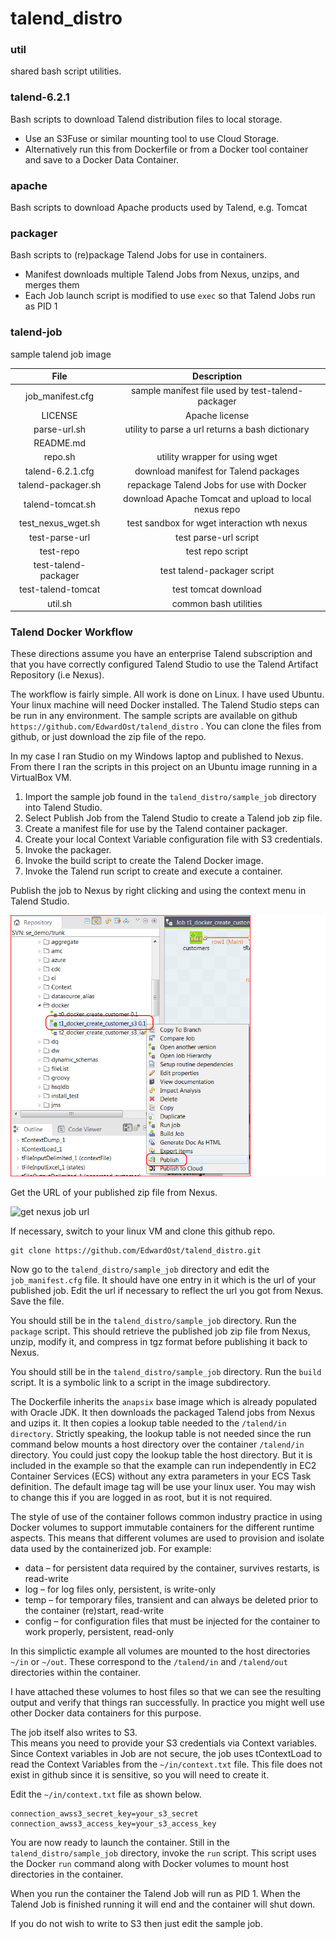 # talend_distro

### util

shared bash script utilities.

### talend-6.2.1

Bash scripts to download Talend distribution files to local storage.

* Use an S3Fuse or similar mounting tool to use Cloud Storage.
* Alternatively run this from Dockerfile or from a Docker tool container and save to a Docker Data Container.

### apache

Bash scripts to download Apache products used by Talend, e.g. Tomcat

### packager

Bash scripts to (re)package Talend Jobs for use in containers.

* Manifest downloads multiple Talend Jobs from Nexus, unzips, and merges them
* Each Job launch script is modified to use `exec` so that Talend Jobs run as PID 1

### talend-job

sample talend job image


| File                    |  Description                                               |
:------------------------:|:----------------------------------------------------------:|
| job_manifest.cfg        | sample manifest file used by test-talend-packager          |
| LICENSE                 | Apache license                                             |
| parse-url.sh            | utility to parse a url returns a bash dictionary           |
| README.md               |                                                            |
| repo.sh                 | utility wrapper for using wget                             |
| talend-6.2.1.cfg        | download manifest for Talend packages                      |
| talend-packager.sh      | repackage Talend Jobs for use with Docker                  |
| talend-tomcat.sh        | download Apache Tomcat and upload to local nexus repo      |
| test_nexus_wget.sh      | test sandbox for wget interaction wth nexus                |
| test-parse-url          | test parse-url script                                      |
| test-repo               | test repo script                                           |
| test-talend-packager    | test talend-packager script                                |
| test-talend-tomcat      | test tomcat download                                       |
| util.sh                 | common bash utilities                                      |

### Talend Docker Workflow

These directions assume you have an enterprise Talend subscription and that you have correctly configured Talend Studio to use the Talend Artifact Repository (i.e Nexus).

The workflow is fairly simple.  All work is done on Linux.  I have used Ubuntu.  
Your linux machine will need Docker installed.
The Talend Studio steps can be run in any environment.
The sample scripts are available on github `https://github.com/EdwardOst/talend_distro` .
You can clone the files from github, or just download the zip file of the repo.

In my case I ran Studio on my Windows laptop and published to Nexus.
From there I ran the scripts in this project on an Ubuntu image running in a VirtualBox VM.

1.  Import the sample job found in the `talend_distro/sample_job` directory into Talend Studio. 
2.  Select Publish Job from the Talend Studio to create a Talend job zip file.
3.  Create a manifest file for use by the Talend container packager.
4.  Create your local Context Variable configuration file with S3 credentials.
5.  Invoke the packager.
6.  Invoke the build script to create the Talend Docker image.
7.  Invoke the Talend run script to create and execute a container.

Publish the job to Nexus by right clicking and using the context menu in Talend Studio.

![publish job](pictures/01_publish_job.png)

Get the URL of your published zip file from Nexus.

![get nexus job url](pictures/02_nexus_get_job_url)

If necessary, switch to your linux VM and clone this github repo.

    git clone https://github.com/EdwardOst/talend_distro.git

Now go to the `talend_distro/sample_job` directory and edit the `job_manifest.cfg` file.
It should have one entry in it which is the url of your published job.
Edit the url if necessary to reflect the url you got from Nexus.  Save the file.

You should still be in the `talend_distro/sample_job` directory.
Run the `package` script.
This should retrieve the published job zip file from Nexus, unzip, modify it, and compress in tgz format before publishing it back to Nexus.
 
You should still be in the `talend_distro/sample_job` directory.
Run the `build` script.
It is a symbolic link to a script in the image subdirectory.

The Dockerfile inherits the `anapsix` base image which is already populated with Oracle JDK.
It then downloads the packaged Talend jobs from Nexus and uzips it.
It then copies a lookup table needed to the `/talend/in directory`.
Strictly speaking, the lookup table is not needed since the run command below mounts a host directory over the container `/talend/in` directory.
You could just copy the lookup table the host directory.
But it is included in the example so that the example can run independently in EC2 Container Services (ECS) without any extra parameters in your ECS Task definition.
The default image tag will be use your linux user.  You may wish to change this if you are logged in as root, but it is not required.


The style of use of the container follows common industry practice in using Docker volumes to support immutable containers for the different runtime aspects.
This means that different volumes are used to provision and isolate data used by the containerized job.  For example:

* data – for persistent data required by the container, survives restarts, is read-write
* log – for log files only, persistent, is write-only
* temp – for temporary files, transient and can always be deleted prior to the container (re)start, read-write
* config – for configuration files that must be injected for the container to work properly, persistent, read-only

In this simplictic example all volumes are mounted to the host directories  `~/in` or `~/out`.  These correspond to the `/talend/in` and `/talend/out` directories within the container.

I have attached these volumes to host files so that we can see the resulting output and verify that things ran successfully.  In practice you might well use other Docker data containers for this purpose.

The job itself also writes to S3.  
This means you need to provide your S3 credentials via Context variables.
Since Context variables in Job are not secure, the job uses tContextLoad to read the Context Variables from the `~/in/context.txt` file.
This file does not exist in github since it is sensitive, so you will need to create it.

Edit the `~/in/context.txt` file as shown below.

    connection_awss3_secret_key=your_s3_secret
    connection_awss3_access_key=your_s3_access_key

You are now ready to launch the container.  Still in the `talend_distro/sample_job` directory, invoke the `run` script.  This script uses the Docker `run` command along with Docker volumes to mount host directories in the container.

When you run the container the Talend Job will run as PID 1.  When the Talend Job is finished running it will end and the container will shut down.

If you do not wish to write to S3 then just edit the sample job.
